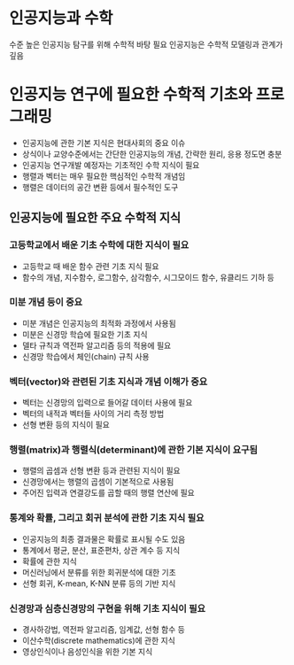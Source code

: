 # 인공지능과 수학

수준 높은 인공지능 탐구를 위해 수학적 바탕 필요
인공지능은 수학적 모델링과 관계가 깊음

# 인공지능 연구에 필요한 수학적 기초와 프로그래밍

 - 인공지능에 관한 기본 지식은 현대사회의 중요 이슈
 - 상식이나 교양수준에서는 간단한 인공지능의 개념, 간략한 원리, 응용 정도면 충분
 - 인공지능 연구개발 예정자는 기초적인 수학 지식이 필요
 - 행렬과 벡터는 매우 필요한 핵심적인 수학적 개념임
 - 행렬은 데이터의 공간 변환 등에서 필수적인 도구

## 인공지능에 필요한 주요 수학적 지식

### 고등학교에서 배운 기초 수학에 대한 지식이 필요
 - 고등학교 때 배운 함수 관련 기초 지식 필요
 - 함수의 개념, 지수함수, 로그함수, 삼각함수, 시그모이드 함수, 유클리드 기하 등

### 미분 개념 등이 중요
 - 미분 개념은 인공지능의 최적화 과정에서 사용됨
 - 미분은 신경망 학습에 필요한 기초 지식
 - 델타 규칙과 역전파 알고리즘 등의 적용에 필요
 - 신경망 학습에서 체인(chain) 규칙 사용

### 벡터(vector)와 관련된 기초 지식과 개념 이해가 중요
 - 벡터는 신경망의 입력으로 들어갈 데이터 사용에 필요
 - 벡터의 내적과 벡터들 사이의 거리 측정 방법
 - 선형 변환 등의 지식이 필요

### 행렬(matrix)과 행렬식(determinant)에 관한 기본 지식이 요구됨
 - 행렬의 곱셈과 선형 변환 등과 관련된 지식이 필요
 - 신경망에서는 행렬의 곱셈이 기본적으로 사용됨
 - 주어진 입력과 연결강도를 곱할 때의 행렬 연산에 필요

### 통계와 확률, 그리고 회귀 분석에 관한 기초 지식 필요
 - 인공지능의 최종 결과물은 확률로 표시될 수도 있음
 - 통계에서 평균, 분산, 표준편차, 상관 계수 등 지식
 - 확률에 관한 지식
 - 머신러닝에서 분류를 위한 회귀분석에 대한 기초
 - 선형 회귀, K-mean, K-NN 분류 등의 기반 지식

### 신경망과 심층신경망의 구현을 위해 기초 지식이 필요
 - 경사하강법, 역전파 알고리즘, 임계값, 선형 함수 등
 - 이산수학(discrete mathematics)에 관한 지식
 - 영상인식이나 음성인식을 위한 기본 지식

